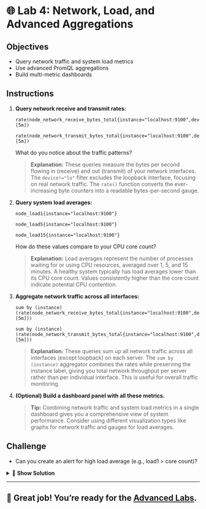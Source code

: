 # 🌐 Lab 4: Network, Load, and Advanced Aggregations

## Objectives
- Query network traffic and system load metrics
- Use advanced PromQL aggregations
- Build multi-metric dashboards

## Instructions
1. **Query network receive and transmit rates:**
   ```
   rate(node_network_receive_bytes_total{instance="localhost:9100",device!="lo"}[5m])
   ```
   ```
   rate(node_network_transmit_bytes_total{instance="localhost:9100",device!="lo"}[5m])
   ```
   What do you notice about the traffic patterns?
   
   > **Explanation:** These queries measure the bytes per second flowing in (receive) and out (transmit) of your network interfaces. The `device!="lo"` filter excludes the loopback interface, focusing on real network traffic. The `rate()` function converts the ever-increasing byte counters into a readable bytes-per-second gauge.
2. **Query system load averages:**
   ```
   node_load1{instance="localhost:9100"}
   ```
   ```
   node_load5{instance="localhost:9100"}
   ```
   ```
   node_load15{instance="localhost:9100"}
   ```
   How do these values compare to your CPU core count?
   
   > **Explanation:** Load averages represent the number of processes waiting for or using CPU resources, averaged over 1, 5, and 15 minutes. A healthy system typically has load averages lower than its CPU core count. Values consistently higher than the core count indicate potential CPU contention.
3. **Aggregate network traffic across all interfaces:**
   ```
   sum by (instance) (rate(node_network_receive_bytes_total{instance="localhost:9100",device!="lo"}[5m]))
   ```
   ```
   sum by (instance) (rate(node_network_transmit_bytes_total{instance="localhost:9100",device!="lo"}[5m]))
   ```
   
   > **Explanation:** These queries sum up all network traffic across all interfaces (except loopback) on each server. The `sum by (instance)` aggregator combines the rates while preserving the instance label, giving you total network throughput per server rather than per individual interface. This is useful for overall traffic monitoring.
4. **(Optional) Build a dashboard panel with all these metrics.**
   
   > **Tip:** Combining network traffic and system load metrics in a single dashboard gives you a comprehensive view of system performance. Consider using different visualization types like graphs for network traffic and gauges for load averages.

## Challenge
- Can you create an alert for high load average (e.g., load1 > core count)?

<details>
<summary>🚀 <b>Show Solution</b></summary>

To create an alert for high load average (when load1 exceeds the CPU core count):

1. **First, we need to know the number of CPU cores:**
   ```
   count by(instance) (node_cpu_seconds_total{instance="localhost:9100",mode="idle"})
   ```
   
   Or alternatively:
   ```
   count without(mode) (node_cpu_seconds_total{instance="localhost:9100",mode="idle"})
   ```

2. **Create a Grafana alert based on this query:**
   ```
   # This compares 1-minute load average to the core count
   node_load1{instance="localhost:9100"} > on(instance) count by(instance) (node_cpu_seconds_total{instance="localhost:9100",mode="idle"})
   ```

3. **Alternative approach using a ratio:**
   ```
   # This gives a ratio of load to core count (values > 1 indicate overload)
   node_load1{instance="localhost:9100"} / on(instance) count by(instance) (node_cpu_seconds_total{instance="localhost:9100",mode="idle"})
   ```

4. **In Grafana, set up the alert:**
   - Create a new panel with one of the above queries
   - Go to the Alert tab and set condition: "IS ABOVE 1"
   - Set "For" duration to 5m (to avoid alerting on brief spikes)
   - Add a notification message like "System load exceeds available CPU cores"
   - Save the alert

This alert will trigger when the 1-minute load average exceeds your system's CPU core count for 5 minutes, which is a common indicator of CPU resource contention.

</details>

---

## 🌟 Great job! You’re ready for the [Advanced Labs](../Advanced/README.md).

